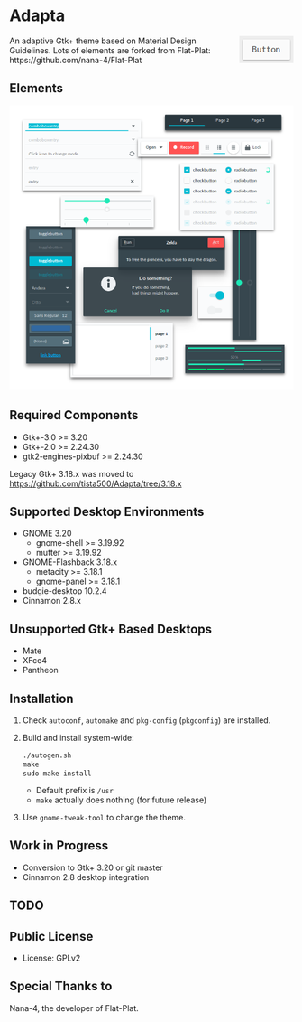 Adapta
=========
<img src="img/Button.gif" alt="Button" align="right" />
An adaptive Gtk+ theme based on Material Design Guidelines.
Lots of elements are forked from Flat-Plat: https://github.com/nana-4/Flat-Plat

Elements
--------
![Materials](img/Materials.png)

Required Components
-------------------
* Gtk+-3.0 >= 3.20
* Gtk+-2.0 >= 2.24.30
* gtk2-engines-pixbuf >= 2.24.30

Legacy Gtk+ 3.18.x was moved to https://github.com/tista500/Adapta/tree/3.18.x

Supported Desktop Environments
------------------------------
* GNOME 3.20
  * gnome-shell >= 3.19.92
  * mutter >= 3.19.92
* GNOME-Flashback 3.18.x
  * metacity >= 3.18.1
  * gnome-panel >= 3.18.1
* budgie-desktop 10.2.4
* Cinnamon 2.8.x

Unsupported Gtk+ Based Desktops
-------------------------------
* Mate
* XFce4
* Pantheon

Installation
------------
1. Check `autoconf`, `automake` and `pkg-config` (`pkgconfig`) are installed.
2. Build and install system-wide:
   ```
   ./autogen.sh
   make
   sudo make install
   ```
   * Default prefix is `/usr`
   * `make` actually does nothing (for future release)

3. Use `gnome-tweak-tool` to change the theme.

Work in Progress
----------------
* Conversion to Gtk+ 3.20 or git master
* Cinnamon 2.8 desktop integration

TODO
----

Public License
--------------
* License: GPLv2

Special Thanks to
--------------
Nana-4, the developer of Flat-Plat.

